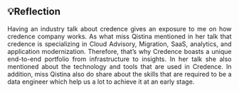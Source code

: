 ## 💡Reflection
<p align= "justify">
Having an industry talk about credence gives an exposure to me on how credence company works. As what miss Qistina mentioned in her talk that credence is specializing in Cloud Advisory, Migration, SaaS, analytics, and application modernization. Therefore, that’s why Credence boasts a unique end-to-end portfolio from infrastructure to insights. In her talk she also mentioned about the technology and tools that are used in Credence. In addition, miss Qistina also do share about the skills that are required to be a data engineer which help us a lot to achieve it at an early stage. 
</p>
